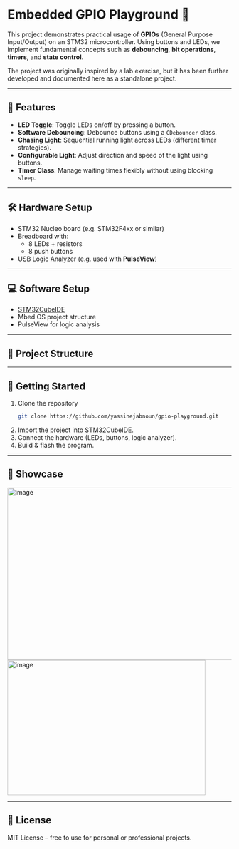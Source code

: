 # Embedded GPIO Playground 🚦

This project demonstrates practical usage of **GPIOs** (General Purpose Input/Output) 
on an STM32 microcontroller. Using buttons and LEDs, we implement fundamental concepts such as 
**debouncing**, **bit operations**, **timers**, and **state control**.

The project was originally inspired by a lab exercise, but it has been further developed 
and documented here as a standalone project.

---

## 🎯 Features

- **LED Toggle**: Toggle LEDs on/off by pressing a button.
- **Software Debouncing**: Debounce buttons using a `CDebouncer` class.
- **Chasing Light**: Sequential running light across LEDs (different timer strategies).
- **Configurable Light**: Adjust direction and speed of the light using buttons.
- **Timer Class**: Manage waiting times flexibly without using blocking `sleep`.

---

## 🛠 Hardware Setup

- STM32 Nucleo board (e.g. STM32F4xx or similar)  
- Breadboard with:
  - 8 LEDs + resistors
  - 8 push buttons
- USB Logic Analyzer (e.g. used with **PulseView**)

---

## 💻 Software Setup

- [STM32CubeIDE](https://www.st.com/en/development-tools/stm32cubeide.html)  
- Mbed OS project structure  
- PulseView for logic analysis  

---

## 📂 Project Structure

---

## 🚀 Getting Started

1. Clone the repository  
   ```bash
   git clone https://github.com/yassinejabnoun/gpio-playground.git
2. Import the project into STM32CubeIDE.
3. Connect the hardware (LEDs, buttons, logic analyzer).
4. Build & flash the program.

---

## 📸 Showcase

<img width="533" height="387" alt="image" src="https://github.com/user-attachments/assets/b9840f00-b451-4f27-8a2b-52eed87bfabb" />
<img width="445" height="303" alt="image" src="https://github.com/user-attachments/assets/b984b8a5-8a09-433c-ac71-4c007e328a12" />

---

## 📜 License

MIT License – free to use for personal or professional projects.




